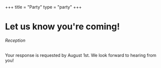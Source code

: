 +++
title = "Party"
type = "party"
+++

# Let us know you're coming!

###### Reception

Your response is requested by August 1st. We look forward to hearing from you!
